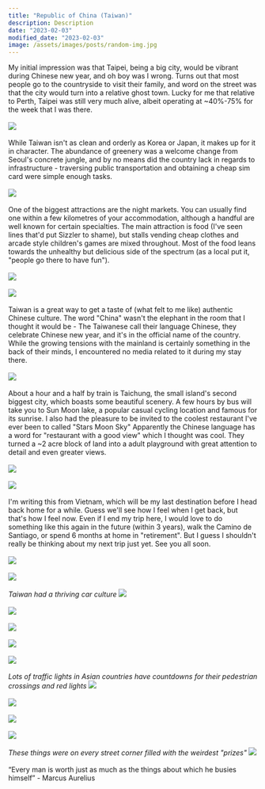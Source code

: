 ```yaml
---
title: "Republic of China (Taiwan)"
description: Description
date: "2023-02-03"
modified_date: "2023-02-03"
image: /assets/images/posts/random-img.jpg
---
```

My initial impression was that Taipei, being a big city, would be vibrant during Chinese new year, and oh boy was I wrong. Turns out that most people go to the countryside to visit their family, and word on the street was that the city would turn into a relative ghost town. Lucky for me that relative to Perth, Taipei was still very much alive, albeit operating at ~40%-75% for the week that I was there.
\
\
![](/assets/images/posts/post-14/city1.jpg)
\
\
While Taiwan isn't as clean and orderly as Korea or Japan, it makes up for it in character. The abundance of greenery was a welcome change from Seoul's concrete jungle, and by no means did the country lack in regards to infrastructure - traversing public transportation and obtaining a cheap sim card were simple enough tasks. 
\
\
![](/assets/images/posts/post-14/city2.jpg)
\
\
One of the biggest attractions are the night markets. You can usually find one within a few kilometres of your accommodation, although a handful are well known for certain specialties. The main attraction is food (I've seen lines that'd put Sizzler to shame), but stalls vending cheap clothes and arcade style children's games are mixed throughout. Most of the food leans towards the unhealthy but delicious side of the spectrum (as a local put it, "people go there to have fun").
\
\
![](/assets/images/posts/post-14/market.jpg)
\
\
![](/assets/images/posts/post-14/food1.jpg)
\
\
Taiwan is a great way to get a taste of (what felt to me like) authentic Chinese culture. The word "China" wasn't the elephant in the room that I thought it would be - The Taiwanese call their language Chinese, they celebrate Chinese new year, and it's in the official name of the country. While the growing tensions with the mainland is certainly something in the back of their minds, I  encountered no media related to it during my stay there.
\
\
![](/assets/images/posts/post-14/mopeds.jpg)
\
\
About a hour and a half by train is Taichung, the small island's second biggest city, which boasts some beautiful scenery. A few hours by bus will take you to Sun Moon lake, a popular casual cycling location and famous for its sunrise. I also had the pleasure to be invited to the coolest restaurant I've ever been to called "Stars Moon Sky" Apparently the Chinese language has a word for "restaurant with a good view" which I thought was cool. They turned a ~2 acre block of land into a adult playground with great attention to detail and even greater views.
\
\
![](/assets/images/posts/post-14/sunmoon.jpg)
\
\
![](/assets/images/posts/post-14/nighttime.jpg)
\
\
I'm writing this from Vietnam, which will be my last destination before I head back home for a while. Guess we'll see how I feel when I get back, but that's how I feel now. Even if I end my trip here, I would love to do something like this again in the future (within 3 years), walk the Camino de Santiago, or spend 6 months at home in "retirement". But I guess I shouldn't really be thinking about my next trip just yet. See you all soon.
\
\
![](/assets/images/posts/post-14/101.jpg)
\
\
![](/assets/images/posts/post-14/buildings.jpg)
\
\
*Taiwan had a thriving car culture*
![](/assets/images/posts/post-14/car.jpg)
\
\
![](/assets/images/posts/post-14/food2.jpg)
\
\
![](/assets/images/posts/post-14/performance.jpg)
\
\
![](/assets/images/posts/post-14/temple1.jpg)
\
\
![](/assets/images/posts/post-14/temple2.jpg)
\
\
*Lots of traffic lights in Asian countries have countdowns for their pedestrian crossings and red lights*
![](/assets/images/posts/post-14/timer.jpg)
\
\
![](/assets/images/posts/post-14/wall.jpg)
\
\
![](/assets/images/posts/post-14/beer.jpg)
\
\
![](/assets/images/posts/post-14/food3.jpg)
\
\
*These things were on every street corner filled with the weirdest "prizes"*
![](/assets/images/posts/post-14/skillmachine.jpg)
\
\
“Every man is worth just as much as the things about which he busies himself” - Marcus Aurelius